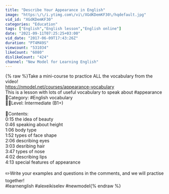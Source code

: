 ```yaml
---
title: "Describe Your Appearance in English"
image: "https:\/\/i.ytimg.com\/vi\/XGdKDemKF30\/hqdefault.jpg"
vid_id: "XGdKDemKF30"
categories: "Education"
tags: ["English","English lesson","English online"]
date: "2021-09-11T07:25:25+03:00"
vid_date: "2017-06-09T17:43:26Z"
duration: "PT4M49S"
viewcount: "531034"
likeCount: "6080"
dislikeCount: "424"
channel: "New Model for Learning English"
---
```

{% raw %}Take a mini-course to practice ALL the vocabulary from the video! <br /><a rel="nofollow" target="blank" href="https://nmodel.net/courses/appearance-vocabulary">https://nmodel.net/courses/appearance-vocabulary</a><br />This is a lesson with lots of useful vocabulary to speak about #appearance<br />📙Category: #English vocabulary<br />👨‍🎓Level: Intermediate (B1+)<br /><br />📄Contents:<br />0:15 the idea of beauty <br />0:46 speaking about height <br />1:06 body type <br />1:52 types of face shape<br />2:06 describing eyes <br />3:03 desribing hair <br />3:47 types of nose<br />4:02 describing lips <br />4:13 special features of appearance <br /><br />✏️Write your examples and questions in the comments, and we will practise together!<br />#learnenglish #alexeikiselev #newmodel{% endraw %}
